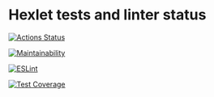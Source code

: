 # Hexlet tests and linter status

[![Actions Status](https://github.com/ElenaNek/frontend-project-46/workflows/hexlet-check/badge.svg)](https://github.com/ElenaNek/frontend-project-46/actions)

[![Maintainability](https://api.codeclimate.com/v1/badges/770517411395492883b9/maintainability)](https://codeclimate.com/github/ElenaNek/frontend-project-46/maintainability)

[![ESLint](https://github.com/ElenaNek/frontend-project-46/actions/workflows/eslint.yml/badge.svg)](https://github.com/ElenaNek/frontend-project-46/actions/workflows/eslint.yml)

[![Test Coverage](https://api.codeclimate.com/v1/badges/770517411395492883b9/test_coverage)](https://codeclimate.com/github/ElenaNek/frontend-project-46/test_coverage)
